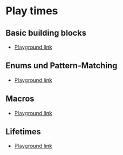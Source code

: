 # Play times

## Basic building blocks

* [Playground link](https://play.rust-lang.org/?gist=89241479796c204d0391fb79f3f03477)

## Enums und Pattern-Matching

* [Playground link](https://play.rust-lang.org/?gist=cd19f0a9f59b63ea505cfb0edbf6651f)

## Macros

* [Playground link](https://play.rust-lang.org/?gist=2a0a6d5736bb11f8bf7daf83678f8c3a)

## Lifetimes

* [Playground link](https://play.rust-lang.org/?gist=9807bb89dd00eeaf4f9d8b3a0f63924e)
